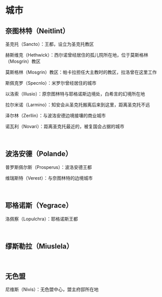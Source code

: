 # 城市
## 奈图林特（Neitlint）

圣克托（Sancto）：王都，设立为圣克托教区

赫斯维克（Hethwick）：西尔诺曾经居住的孤儿院所在地，位于莫斯格林（Mosgrin）教区

莫斯格林（Mosgrin）教区：帕卡拉担任大主教时的教区，拉洛曾在这里工作

斯佩克罗（Specnlo）：米罗尔曾经居住的城市

以洛索（Illusio）：原奈图林特与耶格诺斯边境处，白希言的幻境所在地

拉尔米诺（Larmino）：知安会从圣克托搬离后来到这里，距离圣克托不远

泽尔林（Zerllin）：与波洛安德边境接壤的商业城市

诺瓦利（Novari）：距离圣克托最近的，被复国会占据的城市

<br>

## 波洛安德（Polande）

普罗斯佩尔斯（Prosperus）：波洛安德王都

维瑞斯特（Verest）：与奈图林特的边境城市

<br>

## 耶格诺斯（Yegrace）

洛佩察（Lopulchra）：耶格诺斯王都

<br>

## 缪斯勒拉（Miuslela）

<br>

## 无色盟

尼维斯（Nivis）：无色盟中心，盟主府邸所在地

